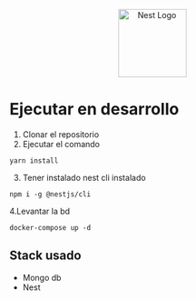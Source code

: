 <p align="center">
  <a href="http://nestjs.com/" target="blank"><img src="https://nestjs.com/img/logo-small.svg" width="120" alt="Nest Logo" /></a>
</p>

# Ejecutar en desarrollo

1. Clonar el repositorio
2. Ejecutar el comando 

```
yarn install
```

3. Tener instalado nest cli instalado
```
npm i -g @nestjs/cli
```

4.Levantar la bd
```
docker-compose up -d
```


## Stack usado

* Mongo db
* Nest
